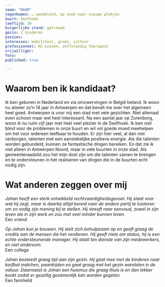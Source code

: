 ```yaml
---
naam: "NAAM"
tegenkomen: … wandelend, op zoek naar nieuwe plekjes
buurt: Seefhoek
leeftijd: 50
burgerlijke stand: getrouwd
gezin: 2 kinderen
passies:
interesses: mobiliteit, groen, cultuur
professioneel: KU Leuven, zelfstandig therapeut
vrijwilliger:
foto:
published: true

---
```

# Waarom ben ik kandidaat?
Ik ben geboren in Nederland en via omzwervingen in België beland. Ik woon nu alweer zo’n 14 jaar in Antwerpen en dat bevalt me over het algemeen heel goed. Antwerpen is voor mij een stad met vele gezichten. Niet allemaal even schoon maar wel heel interessant. Na een aantal jaar op Zurenborg, woon ik nu ruim vijf jaar met heel veel plezier in de Seefhoek. Ik ben niet blind voor de problemen in onze buurt en wil vol goede moed meehelpen om het voor iedereen leefbaar te houden. Er zijn hier veel, al dan niet verborgen, talenten met een aanstekelijke positieve energie. Als die talenten worden gebundeld, kunnen ze fantastische dingen bereiken. En dat zie ik niet alleen in Antwerpen Noord, maar in vele buurten in onze stad. Als gemeenteraadslid zou het mijn doel zijn om die talenten samen te brengen en te ondersteunen in het realiseren van dingen die in de buurten echt nodig zijn.

# Wat anderen zeggen over mij
_Johan heeft een sterk ontwikkeld rechtvaardigheidsgevoel. Hij staat voor wat hij zegt, maar is daarbij altijd bereid naar de andere partij te luisteren om zo nodig zijn mening bij te stellen. Hij streeft naar eenvoud, zowel in zijn leven als in zijn werk en zou met veel minder kunnen leven._  
Een vriend
 
_Op Johan kun je bouwen. Hij stelt zich behulpzaam op en geeft graag de credits aan de mensen die het verdienen. Hij geeft niets om status, hij is een echte ondersteunende manager. Hij staat ten dienste van zijn medewerkers, en niet andersom._  
Een collega
 
_Johan besteedt graag tijd aan zijn gezin. Hij gaat mee met de kinderen naar korfbal matchen, paardrijden en gaat graag met het gezin wandelen in de natuur.
Daarnaast is Johan een huismus die graag thuis is en dan lekker kookt zodat er gezellig gezamenlijk kan worden gegeten._  
Een familielid


